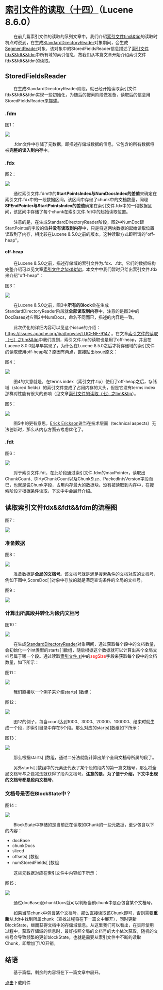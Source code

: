 # [索引文件的读取（十四）](https://www.amazingkoala.com.cn/Lucene/Search/)（Lucene 8.6.0）

&emsp;&emsp;在前几篇索引文件的读取的系列文章中，我们介绍[索引文件tim&&tip](https://www.amazingkoala.com.cn/Lucene/suoyinwenjian/2019/0401/43.html)的读取时机点时说到，在生成[StandardDirectoryReader](https://www.amazingkoala.com.cn/Lucene/Index/2019/0916/93.html)对象期间，会生成[SegmentReader](https://www.amazingkoala.com.cn/Lucene/Index/2019/1014/99.html)对象，该对象中的StoredFieldsReader信息描述了[索引文件fdx&&fdt&&fdm](https://www.amazingkoala.com.cn/Lucene/suoyinwenjian/2020/1013/169.html)中所有域的索引信息，故我们从本篇文章开始介绍索引文件fdx&&fdt&&fdm的读取。

## StoredFieldsReader

&emsp;&emsp;在生成StandardDirectoryReader阶段，就已经开始读取索引文件fdx&&fdt&&fdm实现一些初始化，为随后的搜索阶段做准备，读取后的信息用StoredFieldsReader来描述。

### .fdm

图1：

<img src="http://www.amazingkoala.com.cn/uploads/lucene/Search/索引文件的读取/索引文件的读取（十四）/1.png">

&emsp;&emsp;.fdm文件中存储了元数据，即描述存储域数据的信息，它包含的所有数据将被**完整的读入到内存**中。

### .fdx

图2：

<img src="http://www.amazingkoala.com.cn/uploads/lucene/Search/索引文件的读取/索引文件的读取（十四）/2.png">

&emsp;&emsp;通过索引文件.fdm中的**StartPointsIndex与NumDocsIndex的差值**来确定在索引文件.fdx中的一段数据区间，该区间中存储了chunk中的文档数量，同理**SPEndPointer与StartPointsIndex的差值**确定在索引文件.fdx中的一段数据区间，该区间中存储了每个chunk在索引文件.fdt中的起始读取位置。

&emsp;&emsp;注意的是，在生成StandardDirectoryReader阶段，图2中NumDoc跟StartPoints的字段的值**并没有读取到内存**中，只是将这两块数据的起始读取位置读取到了内存，相比较在Lucene 8.5.0之前的版本，这种读取方式即所谓的"off-heap"。

#### off-heap

&emsp;&emsp;在Lucene 8.5.0之前，描述存储域的索引文件为.fdx、.fdt，它们的数据结构完整介绍可以见文章[索引文件之fdx&&fdt](https://www.amazingkoala.com.cn/Lucene/suoyinwenjian/2019/0301/38.html)，本文中中我们暂时只给出索引文件.fdx来介绍"off-heap"：

图3：

<img src="http://www.amazingkoala.com.cn/uploads/lucene/Search/索引文件的读取/索引文件的读取（十四）/3.png">

&emsp;&emsp;在Lucene 8.5.0之前，图3中**所有的Block**会在生成StandardDirectoryReader阶段就**全部读取到内存**中，注意的是图3中的DocBases对应图2中NumDocs，命名不同而已，描述的内容是一致。

&emsp;&emsp;此次优化的详细内容可以见这个issue的介绍：https://issues.apache.org/jira/browse/LUCENE-9147 。在文章[索引文件的读取（七）之tim&&tip](https://www.amazingkoala.com.cn/Lucene/Search/2020/0804/158.html)中我们提到，索引文件.tip的读取也是用了off-heap，并且在Lucene 8.0.0就早早实现了，为什么在Lucene 8.5.0之后才将存储域的索引文件的读取使用off-heap呢？原因有两点，直接贴出issue原文：

图4：

<img src="http://www.amazingkoala.com.cn/uploads/lucene/Search/索引文件的读取/索引文件的读取（十四）/4.png">

&emsp;&emsp;图4的大意就是，在terms index（索引文件.tip）使用了off-heap之后，存储域（stored fields）的索引文件变成了占用内存的大头，但是它没有terms index那样对性能有很大的影响（见文章[索引文件的读取（七）之tim&&tip](https://www.amazingkoala.com.cn/Lucene/Search/2020/0804/158.html)）。

图5：

<img src="http://www.amazingkoala.com.cn/uploads/lucene/Search/索引文件的读取/索引文件的读取（十四）/5.png">

&emsp;&emsp;图5中的更有意思，[Erick Erickson](https://github.com/ErickErickson)说当在技术层面（technical aspects）无法创新时，那么从内存方面去考虑优化了。

### .fdt

图6：

<img src="http://www.amazingkoala.com.cn/uploads/lucene/Search/索引文件的读取/索引文件的读取（十四）/6.png">

&emsp;&emsp;对于索引文件.fdt，在此阶段通过索引文件.fdm的maxPointer，读取出ChunkCount、DIrtyChunkCount以及ChunkSize、PackedIntsVersion字段而已，也就是说Chunk字段，占用内存最大的数据块，没有被读取到内存中，在搜索阶段才根据条件读取，下文中中会展开介绍。

## 读取索引文件fdx&&fdt&&fdm的流程图

图7：

<img src="http://www.amazingkoala.com.cn/uploads/lucene/Search/索引文件的读取/索引文件的读取（十四）/7.png">

### 准备数据

图8：

<img src="http://www.amazingkoala.com.cn/uploads/lucene/Search/索引文件的读取/索引文件的读取（十四）/8.png">

&emsp;&emsp;准备数据是**全局的文档号**。该文档号就是满足搜索条件的文档对应的文档号，例如下图中,ScoreDoc[ ]对象中存放的就是满足查询条件的全局的文档号。

图9：

<img src="http://www.amazingkoala.com.cn/uploads/lucene/Search/索引文件的读取/索引文件的读取（十四）/9.png">

### 计算出所属段并转化为段内文档号

图10：

<img src="http://www.amazingkoala.com.cn/uploads/lucene/Search/索引文件的读取/索引文件的读取（十四）/10.png">

&emsp;&emsp;在生成[StandardDirectoryReader](https://www.amazingkoala.com.cn/Lucene/Index/2019/0916/93.html)对象期间，通过获取每个段中的文档数量，会初始化一个int类型的starts[ \]数组，随后根据这个数据就可以计算出某个全局文档号属于哪一个段。通过读取[索引文件.si](https://www.amazingkoala.com.cn/Lucene/suoyinwenjian/2019/0605/63.html)中的<font color=Red>segSize</font>字段来获取每个段中的文档数量，如下所示：

图11：

<img src="http://www.amazingkoala.com.cn/uploads/lucene/Search/索引文件的读取/索引文件的读取（十四）/11.png">

&emsp;&emsp;我们直接以一个例子来介绍starts[ \]数组：

图12：

<img src="http://www.amazingkoala.com.cn/uploads/lucene/Search/索引文件的读取/索引文件的读取（十四）/12.png">

&emsp;&emsp;图12的例子，每当count达到1000、3000、20000、100000、结束时就生成一个段，即索引目录中存在5个段。那么对应的starts[\]数组如下所示：

图13：

<img src="http://www.amazingkoala.com.cn/uploads/lucene/Search/索引文件的读取/索引文件的读取（十四）/13.png">

&emsp;&emsp;那么根据starts[ \]数组，通过二分法就能计算出某个全局文档号所属的段了。

&emsp;&emsp;另外starts[ \]数组中的元素还代表了某个段的段内的第一篇文档号，那么将全局文档号与之做减法就获得了段内文档号。**注意的是，为了便于介绍，下文中出现的文档号都是段内文档号**。

### 文档号是否在BlockState中？

图14：

<img src="http://www.amazingkoala.com.cn/uploads/lucene/Search/索引文件的读取/索引文件的读取（十四）/14.png">

&emsp;&emsp;BlockState中存储的是当前正在读取的Chunk的一些元数据，至少包含以下的内容：

- docBase
- chunkDocs
- sliced
- offsets[ ]数组
- numStoredFields[ ]数组

&emsp;&emsp;这些元数据对应在索引文件中内容如下所示：

图15：

<img src="http://www.amazingkoala.com.cn/uploads/lucene/Search/索引文件的读取/索引文件的读取（十四）/15.png">

&emsp;&emsp;通过docBase跟chunkDocs就可以判断当前chunk中是否包含某个文档号。

&emsp;&emsp;如果当前chunk中包含某个文档号，那么直接读取该Chunk即可，否则需要**重新**从.fdt中找到所属chunk（查找过程将在下一篇文中展开），同时更新BlockState，继而获得文档中的存储域信息。从这里我们可以看出，在实际使用过程中，获取存储域的信息时，最好按照全局的文档号的大小依次获取，随机的文档号会导致频繁的更新blockState，也就是需要从索引文件中不断的读取Chunk，即增加了I/O开销。

## 结语

&emsp;&emsp;基于篇幅，剩余的内容将在下一篇文章中展开。

[点击](http://www.amazingkoala.com.cn/attachment/Lucene/Search/索引文件的读取（十四）/索引文件的读取（十四）.zip)下载附件













